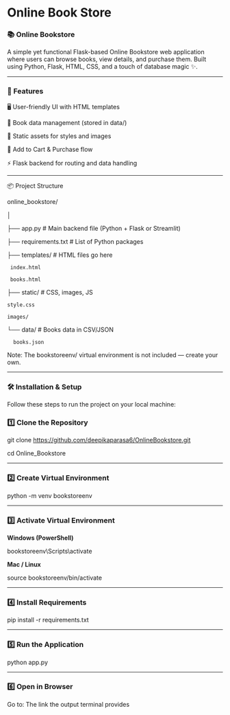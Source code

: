 # Online Book Store

### 📚 Online Bookstore
A simple yet functional Flask-based Online Bookstore web application where users can browse books, view details, and purchase them.
Built using Python, Flask, HTML, CSS, and a touch of database magic ✨.

---

### 🚀 Features

🖥 User-friendly UI with HTML templates

📂 Book data management (stored in data/)

🎨 Static assets for styles and images

🛒 Add to Cart & Purchase flow

⚡ Flask backend for routing and data handling

--- 

📦 Project Structure

online_bookstore/

│

├── app.py            # Main backend file (Python + Flask or Streamlit)

├── requirements.txt   # List of Python packages

├── templates/        # HTML files go here

     index.html
   
     books.html

├── static/               # CSS, images, JS

    style.css
    
    images/
    


└── data/             # Books data in CSV/JSON

      books.json


Note: The bookstoreenv/ virtual environment is not included — create your own.

---

### 🛠 Installation & Setup


Follow these steps to run the project on your local machine:

### 1️⃣ Clone the Repository

git clone https://github.com/deepikaparasa6/OnlineBookstore.git

cd Online_Bookstore

---

### 2️⃣ Create Virtual Environment

python -m venv bookstoreenv

---

### 3️⃣ Activate Virtual Environment

**Windows (PowerShell)**

bookstoreenv\Scripts\activate


**Mac / Linux**

source bookstoreenv/bin/activate

---

### 4️⃣ Install Requirements

pip install -r requirements.txt

---

### 5️⃣ Run the Application

python app.py

--- 

### 6️⃣ Open in Browser

Go to:
The link the output terminal provides
